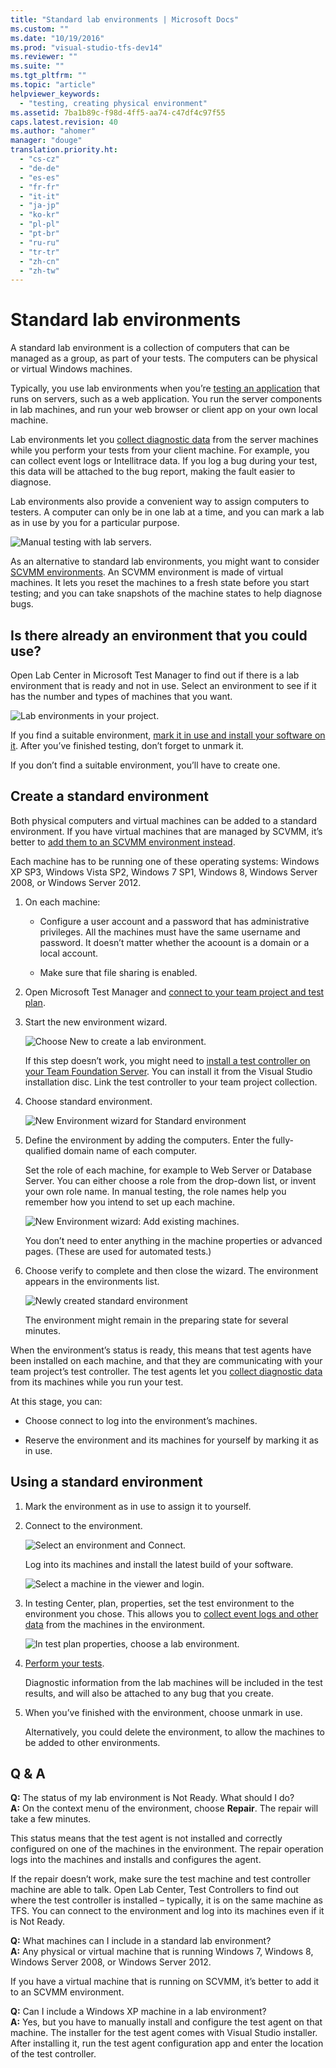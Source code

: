 ```yaml
---
title: "Standard lab environments | Microsoft Docs"
ms.custom: ""
ms.date: "10/19/2016"
ms.prod: "visual-studio-tfs-dev14"
ms.reviewer: ""
ms.suite: ""
ms.tgt_pltfrm: ""
ms.topic: "article"
helpviewer_keywords: 
  - "testing, creating physical environment"
ms.assetid: 7ba1b89c-f98d-4ff5-aa74-c47df4c97f55
caps.latest.revision: 40
ms.author: "ahomer"
manager: "douge"
translation.priority.ht: 
  - "cs-cz"
  - "de-de"
  - "es-es"
  - "fr-fr"
  - "it-it"
  - "ja-jp"
  - "ko-kr"
  - "pl-pl"
  - "pt-br"
  - "ru-ru"
  - "tr-tr"
  - "zh-cn"
  - "zh-tw"
---
```

# Standard lab environments
A standard lab environment is a collection of computers that can be managed as a group, as part of your tests. The computers can be physical or virtual Windows machines.  
  
 Typically, you use lab environments when you’re [testing an application](../test/test-apps-early-and-often.md) that runs on servers, such as a web application. You run the server components in lab machines, and run your web browser or client app on your own local machine.  
  
 Lab environments let you [collect diagnostic data](../test/collect-more-diagnostic-data-in-manual-tests.md) from the server machines while you perform your tests from your client machine. For example, you can collect event logs or Intellitrace data. If you log a bug during your test, this data will be attached to the bug report, making the fault easier to diagnose.  
  
 Lab environments also provide a convenient way to assign computers to testers. A computer can only be in one lab at a time, and you can mark a lab as in use by you for a particular purpose.  
  
 ![Manual testing with lab servers.](../test/media/almt_ws81.png "ALMT_ws81")  
  
 As an alternative to standard lab environments, you might want to consider [SCVMM environments](../test/scvmm--virtual--environments.md). An SCVMM environment is made of virtual machines. It lets you reset the machines to a fresh state before you start testing; and you can take snapshots of the machine states to help diagnose bugs.  
  
## Is there already an environment that you could use?  
 Open Lab Center in Microsoft Test Manager to find out if there is a lab environment that is ready and not in use.  Select an environment to see if it has the number and types of machines that you want.  
  
 ![Lab environments in your project.](../test/media/lm_envwiz_startnco.png "LM_EnvWiz_StartNCO")  
  
 If you find a suitable environment, [mark it in use and install your software on it](#use). After you’ve finished testing, don’t forget to unmark it.  
  
 If you don’t find a suitable environment, you’ll have to create one.  
  
##  <a name="standard"></a> Create a standard environment  
 Both physical computers and virtual machines can be added to a standard environment. If you have virtual machines that are managed by SCVMM, it’s better to [add them to an SCVMM environment instead](../test/scvmm--virtual--environments.md).  
  
 Each machine has to be running one of these operating systems: Windows XP SP3, Windows Vista SP2, Windows 7 SP1, Windows 8, Windows Server 2008, or Windows Server 2012.  
  
1.  On each machine:  
  
    -   Configure a user account and a password that has administrative privileges. All the machines must have the same username and password. It doesn’t matter whether the acoount is a domain or a local account.  
  
    -   Make sure that file sharing is enabled.  
  
2.  Open Microsoft Test Manager and [connect to your team project and test plan](../test/connect-microsoft-test-manager-to-your-team-project-and-test-plan.md).  
  
3.  Start the new environment wizard.  
  
     ![Choose New to create a lab environment.](../test/media/almt_ws97labenvnew.png "ALMT_ws97labEnvNew")  
  
     If this step doesn’t work, you might need to [install a test controller on your Team Foundation Server](../test/setting-up-test-controllers-in-lab-environments.md). You can install it from the Visual Studio installation disc. Link the test controller to your team project collection.  
  
4.  Choose standard environment.  
  
     ![New Environment wizard for Standard environment](../test/media/lm_stdenv1names.png "LM_StdEnv1Names")  
  
5.  Define the environment by adding the computers. Enter the fully-qualified domain name of each computer.  
  
     Set the role of each machine, for example to Web Server or Database Server. You can either choose a role from the drop-down list, or invent your own role name. In manual testing, the role names help you remember how you intend to set up each machine.  
  
     ![New Environment wizard: Add existing machines.](../test/media/lm_stdenv2machines.png "LM_StdEnv2Machines")  
  
     You don’t need to enter anything in the machine properties or advanced pages. (These are used for automated tests.)  
  
6.  Choose verify to complete and then close the wizard. The environment appears in the environments list.  
  
     ![Newly created standard environment](../test/media/almp2_t_labstdlistnew1.png "ALMP2_T_labStdListNew1")  
  
     The environment might remain in the preparing state for several minutes.  
  
 When the environment’s status is ready, this means that test agents have been installed on each machine, and that they are communicating with your team project’s test controller. The test agents let you [collect diagnostic data](../test/collect-more-diagnostic-data-in-manual-tests.md) from its machines while you run your test.  
  
 At this stage, you can:  
  
-   Choose connect to log into the environment’s machines.  
  
-   Reserve the environment and its machines for yourself by marking it as in use.  
  
##  <a name="use"></a> Using a standard environment  
  
1.  Mark the environment as in use to assign it to yourself.  
  
2.  Connect to the environment.  
  
     ![Select an environment and Connect.](../test/media/almt_ws912connectenv.png "ALMT_ws912connectEnv")  
  
     Log into its machines and install the latest build of your software.  
  
     ![Select a machine in the viewer and login.](../test/media/almt_ws913connectedenv.png "ALMT_ws913connectedEnv")  
  
3.  In testing Center, plan, properties, set the test environment to the environment you chose. This allows you to [collect event logs and other data](../test/collect-more-diagnostic-data-in-manual-tests.md) from the machines in the environment.  
  
     ![In test plan properties, choose a lab environment.](../test/media/almt_ws91chooseenv.png "ALMT_ws91chooseEnv")  
  
4.  [Perform your tests](../test/run-manual-tests-with-microsoft-test-manager.md).  
  
     Diagnostic information from the lab machines will be included in the test results, and will also be attached to any bug that you create.  
  
5.  When you’ve finished with the environment, choose unmark in use.  
  
     Alternatively, you could delete the environment, to allow the machines to be added to other environments.  
  
##  <a name="using"></a> Q & A  
 **Q:** The status of my lab environment is Not Ready. What should I do?  
 **A:** On the context menu of the environment, choose **Repair**. The repair will take a few minutes.  
  
 This status means that the test agent is not installed and correctly configured on one of the machines in the environment. The repair operation logs into the machines and installs and configures the agent.  
  
 If the repair doesn’t work, make sure the test machine and test controller machine are able to talk. Open Lab Center, Test Controllers to find out where the test controller is installed – typically, it is on the same machine as TFS. You can connect to the environment and log into its machines even if it is Not Ready.  
  
 **Q:** What machines can I include in a standard lab environment?  
 **A:** Any physical or virtual machine that is running Windows 7, Windows 8, Windows Server 2008, or Windows Server 2012.  
  
 If you have a virtual machine that is running on SCVMM, it’s better to add it to an SCVMM environment.  
  
 **Q:** Can I include a Windows XP machine in a lab environment?  
 **A:** Yes, but you have to manually install and configure the test agent on that machine. The installer for the test agent comes with Visual Studio installer. After installing it, run the test agent configuration app and enter the location of the test controller.